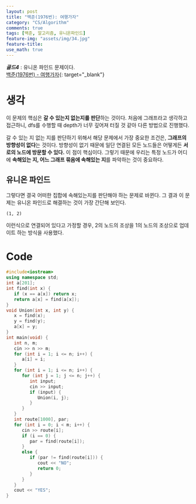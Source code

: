 ```yaml
---
layout: post
title: "백준(1976번): 여행가자"
category: "CS/Algorithm"
comments: true
tags: [백준, 알고리즘, 유니온파인드]
feature-img: "assets/img/34.jpg"
feature-title:
use_math: true
---
```


**_골드4_** : 유니온 파인드 문제이다.  
[백준(1976번) - 여행가자](https://www.acmicpc.net/problem/1976){: target="\_blank"}

# 생각

이 문제의 핵심은 **갈 수 있는지 없는지를 판단**하는 것이다. 처음에 그래프라고 생각하고 접근하니, dfs를 수행할 때 depth가 너무 깊어져 터질 것 같아 다른 방법으로 진행했다.

갈 수 있는 지 없는 지를 판단하기 위해서 해당 문제에서 가장 중요한 조건은, **그래프의 방향성이 없다**는 것이다. 방향성이 없기 때문에 일단 연결된 모든 노드들은 어떻게든 **서로의 노드에 방문할 수 있다.** 이 점이 핵심이다. 그렇기 때문에 우리는 특정 노드가 어디에 **속해있는 지, 어느 그래프 묶음에 속해있는 지**를 파악하는 것이 중요하다.

## 유니온 파인드

그렇다면 결국 어떠한 집합에 속해있는지를 판단해야 하는 문제로 바뀐다. 그 결과 이 문제는 유니온 파인드로 해결하는 것이 가장 간단해 보인다.

```
(1, 2)
```

이런식으로 연결되어 있다고 가정할 경우, 2의 노드의 조상을 1의 노드의 조상으로 업데이트 하는 방식을 사용했다.

# Code

```c++
#include<iostream>
using namespace std;
int a[201];
int find(int x) {
   if (x == a[x]) return x;
   return a[x] = find(a[x]);
}
void Union(int x, int y) {
   x = find(x);
   y = find(y);
   a[x] = y;
}
int main(void) {
   int n, m;
   cin >> n >> m;
   for (int i = 1; i <= n; i++) {
      a[i] = i;
   }
   for (int i = 1; i <= n; i++) {
      for (int j = 1; j <= n; j++) {
         int input;
         cin >> input;
         if (input) {
            Union(i, j);
         }
      }
   }
   int route[1000], par;
   for (int i = 0; i < m; i++) {
      cin >> route[i];
      if (i == 0) {
         par = find(route[i]);
      }
      else {
         if (par != find(route[i])) {
            cout << "NO";
            return 0;
         }
      }
   }
   cout << "YES";
}
```
